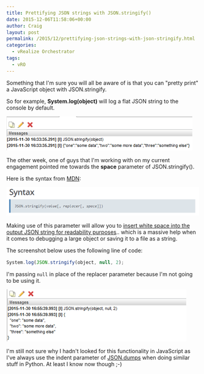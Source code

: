 ```yaml
---
title: Prettifying JSON strings with JSON.stringify()
date: 2015-12-06T11:58:06+00:00
author: Craig
layout: post
permalink: /2015/12/prettifying-json-strings-with-json-stringify.html
categories:
  - vRealize Orchestrator
tags:
  - vRO
---
```

Something that I'm sure you will all be aware of is that you can "pretty print" a JavaScript object with JSON.stringify.

So for example, **System.log(object)** will log a flat JSON string to the console by default.

![standard](/assets/images/standard.png)

The other week, one of guys that I'm working with on my current engagement pointed me towards the **space** parameter of JSON.stringify().

Here is the syntax from [MDN](https://developer.mozilla.org/en/docs/Web/JavaScript/Reference/Global_Objects/JSON/stringify):

![stringifysyntax](/assets/images/stringifysyntax.png)

<!--more-->

Making use of this parameter will allow you to [insert white space into the output JSON string for readability purposes](https://developer.mozilla.org/en/docs/Web/JavaScript/Reference/Global_Objects/JSON/stringify).. which is a massive help when it comes to debugging a large object or saving it to a file as a string.

The screenshot below uses the following line of code:

```javascript
System.log(JSON.stringify(object, null, 2);
```

I'm passing `null` in place of the replacer parameter because I'm not going to be using it.

![stringifyparam](/assets/images/stringifyparam.png)

I'm still not sure why I hadn't looked for this functionality in JavaScript as I've always use the indent parameter of [JSON.dumps](https://docs.python.org/2/library/json.html) when doing similar stuff in Python. At least I know now though ;-)
